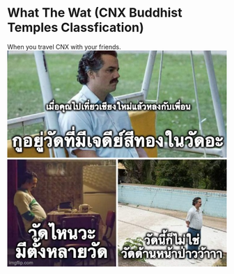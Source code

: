 # What The Wat (CNX Buddhist Temples Classfication)
When you travel CNX with your friends.
![Fact](https://raw.githubusercontent.com/copninich/What-The-Wat/main/concept.jpeg)

